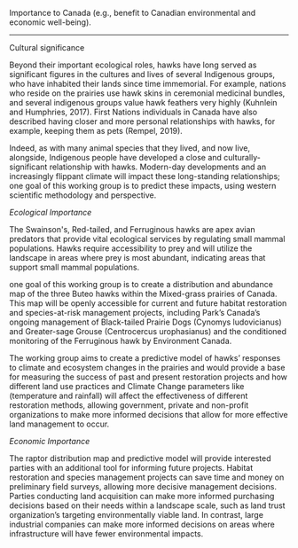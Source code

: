 Importance to Canada (e.g., benefit to Canadian environmental and economic well-being).

------------


Cultural significance

Beyond their important ecological roles, hawks have long served as significant figures in the cultures and lives of several Indigenous groups, who have inhabited their lands since time immemorial. For example, nations who reside on the prairies use hawk skins in ceremonial medicinal bundles, and several indigenous groups value hawk feathers very highly (Kuhnlein and Humphries, 2017). First Nations individuals in Canada have also described having closer and more personal relationships with hawks, for example, keeping them as pets (Rempel, 2019).

Indeed, as with many animal species that they lived, and now live, alongside, Indigenous people have developed a close and culturally-significant relationship with hawks. Modern-day developments and an increasingly flippant climate will impact these long-standing relationships; one goal of this working group is to predict these impacts, using western scientific methodology and perspective.   



*Ecological Importance*

The Swainson's, Red-tailed, and Ferruginous hawks are apex avian predators that provide vital ecological services by regulating small mammal populations.  Hawks require accessibility to prey and will utilize the landscape in areas where prey is most abundant, indicating areas that support small mammal populations. 

one goal of this working group is to create a distribution and abundance map of the three Buteo hawks within the Mixed-grass prairies of Canada. This map will be openly accessible for current and future habitat restoration and species-at-risk management projects, including Park’s Canada’s ongoing management of Black-tailed Prairie Dogs (Cynomys ludovicianus) and Greater-sage Grouse (Centrocercus urophasianus) and the conditioned monitoring of the Ferruginous hawk by Environment Canada. 

The working group aims to create a predictive model of hawks’ responses to climate and ecosystem changes in the prairies and would provide a base for measuring the success of past and present restoration projects and how different land use practices and Climate Change parameters like (temperature and rainfall) will affect the effectiveness of different restoration methods, allowing government, private and non-profit organizations to make more informed decisions that allow for more effective land management to occur.

*Economic Importance*

The raptor distribution map and predictive model will provide interested parties with an additional tool for informing future projects. Habitat restoration and species management projects can save time and money on preliminary field surveys, allowing more decisive management decisions.  Parties conducting land acquisition can make more informed purchasing decisions based on their needs within a landscape scale, such as land trust organization’s targeting environmentally viable land. In contrast, large industrial companies can make more informed decisions on areas where infrastructure will have fewer environmental impacts.


